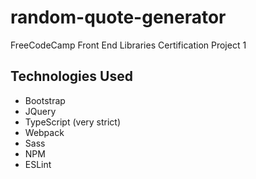 # random-quote-generator

FreeCodeCamp Front End Libraries Certification Project 1

## Technologies Used

- Bootstrap
- JQuery
- TypeScript (very strict)
- Webpack
- Sass
- NPM
- ESLint
